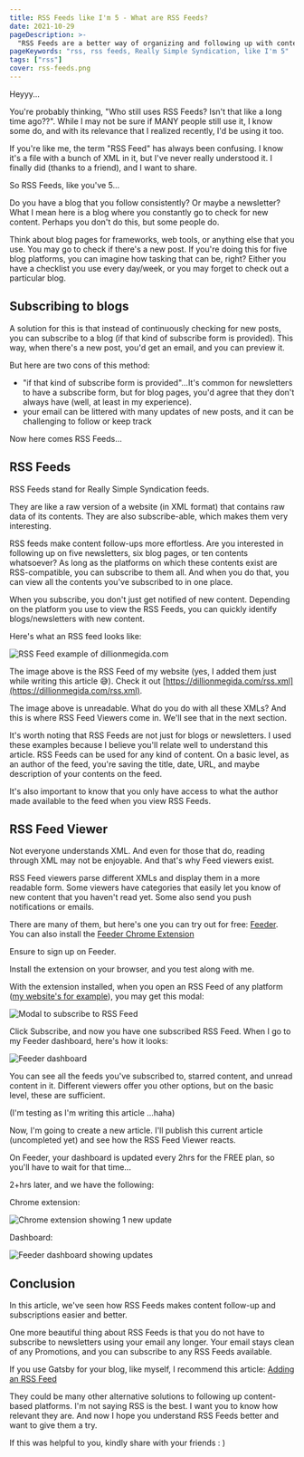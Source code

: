```yaml
---
title: RSS Feeds like I'm 5 - What are RSS Feeds?
date: 2021-10-29
pageDescription: >-
  "RSS Feeds are a better way of organizing and following up with content from different platforms. You subscribe to the RSS Feed of a platform, and  the RSS Feed viewer that you use notifies you of newly published or updated contents."
pageKeywords: "rss, rss feeds, Really Simple Syndication, like I'm 5"
tags: ["rss"]
cover: rss-feeds.png
---
```


Heyyy...

You're probably thinking, "Who still uses RSS Feeds? Isn't that like a long time ago??". While I may not be sure if MANY people still use it, I know some do, and with its relevance that I realized recently, I'd be using it too.

If you're like me, the term "RSS Feed" has always been confusing. I know it's a file with a bunch of XML in it, but I've never really understood it. I finally did (thanks to a friend), and I want to share.

So RSS Feeds, like you've 5...

Do you have a blog that you follow consistently? Or maybe a newsletter? What I mean here is a blog where you constantly go to check for new content. Perhaps you don't do this, but some people do.

Think about blog pages for frameworks, web tools, or anything else that you use. You may go to check if there's a new post. If you're doing this for five blog platforms, you can imagine how tasking that can be, right? Either you have a checklist you use every day/week, or you may forget to check out a particular blog.

## Subscribing to blogs

A solution for this is that instead of continuously checking for new posts, you can subscribe to a blog (if that kind of subscribe form is provided). This way, when there's a new post, you'd get an email, and you can preview it.

But here are two cons of this method:

- "if that kind of subscribe form is provided"...It's common for newsletters to have a subscribe form, but for blog pages, you'd agree that they don't always have (well, at least in my experience).
- your email can be littered with many updates of new posts, and it can be challenging to follow or keep track

Now here comes RSS Feeds...

## RSS Feeds

RSS Feeds stand for Really Simple Syndication feeds.

They are like a raw version of a website (in XML format) that contains raw data of its contents. They are also subscribe-able, which makes them very interesting.

RSS feeds make content follow-ups more effortless. Are you interested in following up on five newsletters, six blog pages, or ten contents whatsoever? As long as the platforms on which these contents exist are RSS-compatible, you can subscribe to them all. And when you do that, you can view all the contents you've subscribed to in one place.

When you subscribe, you don't just get notified of new content. Depending on the platform you use to view the RSS Feeds, you can quickly identify blogs/newsletters with new content.

Here's what an RSS feed looks like:

![RSS Feed example of dillionmegida.com](./my-site-rss-feed.png)

The image above is the RSS Feed of my website (yes, I added them just while writing this article 😅). Check it out [https://dillionmegida.com/rss.xml](https://dillionmegida.com/rss.xml).

The image above is unreadable. What do you do with all these XMLs? And this is where RSS Feed Viewers come in. We'll see that in the next section.

It's worth noting that RSS Feeds are not just for blogs or newsletters. I used these examples because I believe you'll relate well to understand this article. RSS Feeds can be used for any kind of content. On a basic level, as an author of the feed, you're saving the title, date, URL, and maybe description of your contents on the feed.

It's also important to know that you only have access to what the author made available to the feed when you view RSS Feeds.

## RSS Feed Viewer

Not everyone understands XML. And even for those that do, reading through XML may not be enjoyable. And that's why Feed viewers exist.

RSS Feed viewers parse different XMLs and display them in a more readable form. Some viewers have categories that easily let you know of new content that you haven't read yet. Some also send you push notifications or emails.

There are many of them, but here's one you can try out for free: [Feeder](https://feeder.co). You can also install the [Feeder Chrome Extension](https://chrome.google.com/webstore/detail/rss-feed-reader/pnjaodmkngahhkoihejjehlcdlnohgmp/related?hl=en)

Ensure to sign up on Feeder.

Install the extension on your browser, and you test along with me.

With the extension installed, when you open an RSS Feed of any platform ([my website's for example](/rss.xml)), you may get this modal:

![Modal to subscribe to RSS Feed](./modal-to-subscribe-to-feed.png)

Click Subscribe, and now you have one subscribed RSS Feed. When I go to my Feeder dashboard, here's how it looks:

![Feeder dashboard](./feeder-dashboard.png)

You can see all the feeds you've subscribed to, starred content, and unread content in it. Different viewers offer you other options, but on the basic level, these are sufficient.

(I'm testing as I'm writing this article ...haha)

Now, I'm going to create a new article. I'll publish this current article (uncompleted yet) and see how the RSS Feed Viewer reacts.

On Feeder, your dashboard is updated every 2hrs for the FREE plan, so you'll have to wait for that time...

2+hrs later, and we have the following:

Chrome extension:

![Chrome extension showing 1 new update](./chrome-extension-showing-1-new-feed.png)

Dashboard:

![Feeder dashboard showing updates](./feeder-dashboard-showing-updates.png)

## Conclusion

In this article, we've seen how RSS Feeds makes content follow-up and subscriptions easier and better.

One more beautiful thing about RSS Feeds is that you do not have to subscribe to newsletters using your email any longer. Your email stays clean of any Promotions, and you can subscribe to any RSS Feeds available.

If you use Gatsby for your blog, like myself, I recommend this article: [Adding an RSS Feed](https://www.gatsbyjs.com/docs/how-to/adding-common-features/adding-an-rss-feed/)

They could be many other alternative solutions to following up content-based platforms. I'm not saying RSS is the best. I want you to know how relevant they are. And now I hope you understand RSS Feeds better and want to give them a try.

If this was helpful to you, kindly share with your friends : )
